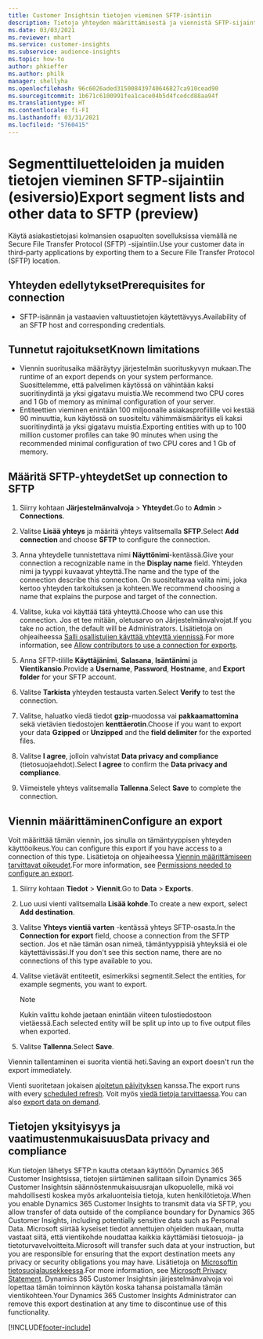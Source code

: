 ```yaml
---
title: Customer Insightsin tietojen vieminen SFTP-isäntiin
description: Tietoja yhteyden määrittämisestä ja viennistä SFTP-sijaintiin.
ms.date: 03/03/2021
ms.reviewer: mhart
ms.service: customer-insights
ms.subservice: audience-insights
ms.topic: how-to
author: phkieffer
ms.author: philk
manager: shellyha
ms.openlocfilehash: 96c6026aded315008439740646827ca910cead90
ms.sourcegitcommit: 1b671c6100991fea1cace04b5d4fcedcd88aa94f
ms.translationtype: HT
ms.contentlocale: fi-FI
ms.lasthandoff: 03/31/2021
ms.locfileid: "5760415"
---
```

# <a name="export-segment-lists-and-other-data-to-sftp-preview"></a><span data-ttu-id="c1bd8-103">Segmenttiluetteloiden ja muiden tietojen vieminen SFTP-sijaintiin (esiversio)</span><span class="sxs-lookup"><span data-stu-id="c1bd8-103">Export segment lists and other data to SFTP (preview)</span></span>

<span data-ttu-id="c1bd8-104">Käytä asiakastietojasi kolmansien osapuolten sovelluksissa viemällä ne Secure File Transfer Protocol (SFTP) -sijaintiin.</span><span class="sxs-lookup"><span data-stu-id="c1bd8-104">Use your customer data in third-party applications by exporting them to a Secure File Transfer Protocol (SFTP) location.</span></span>

## <a name="prerequisites-for-connection"></a><span data-ttu-id="c1bd8-105">Yhteyden edellytykset</span><span class="sxs-lookup"><span data-stu-id="c1bd8-105">Prerequisites for connection</span></span>

- <span data-ttu-id="c1bd8-106">SFTP-isännän ja vastaavien valtuustietojen käytettävyys.</span><span class="sxs-lookup"><span data-stu-id="c1bd8-106">Availability of an SFTP host and corresponding credentials.</span></span>

## <a name="known-limitations"></a><span data-ttu-id="c1bd8-107">Tunnetut rajoitukset</span><span class="sxs-lookup"><span data-stu-id="c1bd8-107">Known limitations</span></span>

- <span data-ttu-id="c1bd8-108">Viennin suoritusaika määräytyy järjestelmän suorituskyvyn mukaan.</span><span class="sxs-lookup"><span data-stu-id="c1bd8-108">The runtime of an export depends on your system performance.</span></span> <span data-ttu-id="c1bd8-109">Suosittelemme, että palvelimen käytössä on vähintään kaksi suoritinydintä ja yksi gigatavu muistia.</span><span class="sxs-lookup"><span data-stu-id="c1bd8-109">We recommend two CPU cores and 1 Gb of memory as minimal configuration of your server.</span></span> 
- <span data-ttu-id="c1bd8-110">Entiteettien vieminen enintään 100 miljoonalle asiakasprofiilille voi kestää 90 minuuttia, kun käytössä on suositeltu vähimmäismääritys eli kaksi suoritinydintä ja yksi gigatavu muistia.</span><span class="sxs-lookup"><span data-stu-id="c1bd8-110">Exporting entities with up to 100 million customer profiles can take 90 minutes when using the recommended minimal configuration of two CPU cores and 1 Gb of memory.</span></span> 

## <a name="set-up-connection-to-sftp"></a><span data-ttu-id="c1bd8-111">Määritä SFTP-yhteydet</span><span class="sxs-lookup"><span data-stu-id="c1bd8-111">Set up connection to SFTP</span></span>

1. <span data-ttu-id="c1bd8-112">Siirry kohtaan **Järjestelmänvalvoja** > **Yhteydet**.</span><span class="sxs-lookup"><span data-stu-id="c1bd8-112">Go to **Admin** > **Connections**.</span></span>

1. <span data-ttu-id="c1bd8-113">Valitse **Lisää yhteys** ja määritä yhteys valitsemalla **SFTP**.</span><span class="sxs-lookup"><span data-stu-id="c1bd8-113">Select **Add connection** and choose **SFTP** to configure the connection.</span></span>

1. <span data-ttu-id="c1bd8-114">Anna yhteydelle tunnistettava nimi **Näyttönimi**-kentässä.</span><span class="sxs-lookup"><span data-stu-id="c1bd8-114">Give your connection a recognizable name in the **Display name** field.</span></span> <span data-ttu-id="c1bd8-115">Yhteyden nimi ja tyyppi kuvaavat yhteyttä.</span><span class="sxs-lookup"><span data-stu-id="c1bd8-115">The name and the type of the connection describe this connection.</span></span> <span data-ttu-id="c1bd8-116">On suositeltavaa valita nimi, joka kertoo yhteyden tarkoituksen ja kohteen.</span><span class="sxs-lookup"><span data-stu-id="c1bd8-116">We recommend choosing a name that explains the purpose and target of the connection.</span></span>

1. <span data-ttu-id="c1bd8-117">Valitse, kuka voi käyttää tätä yhteyttä.</span><span class="sxs-lookup"><span data-stu-id="c1bd8-117">Choose who can use this connection.</span></span> <span data-ttu-id="c1bd8-118">Jos et tee mitään, oletusarvo on Järjestelmänvalvojat.</span><span class="sxs-lookup"><span data-stu-id="c1bd8-118">If you take no action, the default will be Administrators.</span></span> <span data-ttu-id="c1bd8-119">Lisätietoja on ohjeaiheessa [Salli osallistujien käyttää yhteyttä viennissä](connections.md#allow-contributors-to-use-a-connection-for-exports).</span><span class="sxs-lookup"><span data-stu-id="c1bd8-119">For more information, see [Allow contributors to use a connection for exports](connections.md#allow-contributors-to-use-a-connection-for-exports).</span></span>

1. <span data-ttu-id="c1bd8-120">Anna SFTP-tilille **Käyttäjänimi**, **Salasana**, **Isäntänimi** ja **Vientikansio**.</span><span class="sxs-lookup"><span data-stu-id="c1bd8-120">Provide a **Username**, **Password**, **Hostname**, and **Export folder** for your SFTP account.</span></span>

1. <span data-ttu-id="c1bd8-121">Valitse **Tarkista** yhteyden testausta varten.</span><span class="sxs-lookup"><span data-stu-id="c1bd8-121">Select **Verify** to test the connection.</span></span>

1. <span data-ttu-id="c1bd8-122">Valitse, haluatko viedä tiedot **gzip**-muodossa vai **pakkaamattomina** sekä vietävien tiedostojen **kenttäerotin**.</span><span class="sxs-lookup"><span data-stu-id="c1bd8-122">Choose if you want to export your data **Gzipped** or **Unzipped** and the **field delimiter** for the exported files.</span></span>

1. <span data-ttu-id="c1bd8-123">Valitse **I agree**, jolloin vahvistat **Data privacy and compliance** (tietosuojaehdot).</span><span class="sxs-lookup"><span data-stu-id="c1bd8-123">Select **I agree** to confirm the **Data privacy and compliance**.</span></span>

1. <span data-ttu-id="c1bd8-124">Viimeistele yhteys valitsemalla **Tallenna**.</span><span class="sxs-lookup"><span data-stu-id="c1bd8-124">Select **Save** to complete the connection.</span></span>

## <a name="configure-an-export"></a><span data-ttu-id="c1bd8-125">Viennin määrittäminen</span><span class="sxs-lookup"><span data-stu-id="c1bd8-125">Configure an export</span></span>

<span data-ttu-id="c1bd8-126">Voit määrittää tämän viennin, jos sinulla on tämäntyyppisen yhteyden käyttöoikeus.</span><span class="sxs-lookup"><span data-stu-id="c1bd8-126">You can configure this export if you have access to a connection of this type.</span></span> <span data-ttu-id="c1bd8-127">Lisätietoja on ohjeaiheessa [Viennin määrittämiseen tarvittavat oikeudet](export-destinations.md#set-up-a-new-export).</span><span class="sxs-lookup"><span data-stu-id="c1bd8-127">For more information, see [Permissions needed to configure an export](export-destinations.md#set-up-a-new-export).</span></span>

1. <span data-ttu-id="c1bd8-128">Siirry kohtaan **Tiedot** > **Viennit**.</span><span class="sxs-lookup"><span data-stu-id="c1bd8-128">Go to **Data** > **Exports**.</span></span>

1. <span data-ttu-id="c1bd8-129">Luo uusi vienti valitsemalla **Lisää kohde**.</span><span class="sxs-lookup"><span data-stu-id="c1bd8-129">To create a new export, select **Add destination**.</span></span>

1. <span data-ttu-id="c1bd8-130">Valitse **Yhteys vientiä varten** -kentässä yhteys SFTP-osasta.</span><span class="sxs-lookup"><span data-stu-id="c1bd8-130">In the **Connection for export** field, choose a connection from the SFTP section.</span></span> <span data-ttu-id="c1bd8-131">Jos et näe tämän osan nimeä, tämäntyyppisiä yhteyksiä ei ole käytettävissäsi.</span><span class="sxs-lookup"><span data-stu-id="c1bd8-131">If you don't see this section name, there are no connections of this type available to you.</span></span>

1. <span data-ttu-id="c1bd8-132">Valitse vietävät entiteetit, esimerkiksi segmentit.</span><span class="sxs-lookup"><span data-stu-id="c1bd8-132">Select the entities, for example segments, you want to export.</span></span>

   > [!NOTE]
   > <span data-ttu-id="c1bd8-133">Kukin valittu kohde jaetaan enintään viiteen tulostiedostoon vietäessä.</span><span class="sxs-lookup"><span data-stu-id="c1bd8-133">Each selected entity will be split up into up to five output files when exported.</span></span> 

1. <span data-ttu-id="c1bd8-134">Valitse **Tallenna**.</span><span class="sxs-lookup"><span data-stu-id="c1bd8-134">Select **Save**.</span></span>

<span data-ttu-id="c1bd8-135">Viennin tallentaminen ei suorita vientiä heti.</span><span class="sxs-lookup"><span data-stu-id="c1bd8-135">Saving an export doesn't run the export immediately.</span></span>

<span data-ttu-id="c1bd8-136">Vienti suoritetaan jokaisen [ajoitetun päivityksen](system.md#schedule-tab) kanssa.</span><span class="sxs-lookup"><span data-stu-id="c1bd8-136">The export runs with every [scheduled refresh](system.md#schedule-tab).</span></span> <span data-ttu-id="c1bd8-137">Voit myös [viedä tietoja tarvittaessa](export-destinations.md#run-exports-on-demand).</span><span class="sxs-lookup"><span data-stu-id="c1bd8-137">You can also [export data on demand](export-destinations.md#run-exports-on-demand).</span></span> 

## <a name="data-privacy-and-compliance"></a><span data-ttu-id="c1bd8-138">Tietojen yksityisyys ja vaatimustenmukaisuus</span><span class="sxs-lookup"><span data-stu-id="c1bd8-138">Data privacy and compliance</span></span>

<span data-ttu-id="c1bd8-139">Kun tietojen lähetys SFTP:n kautta otetaan käyttöön Dynamics 365 Customer Insightsissa, tietojen siirtäminen sallitaan silloin Dynamics 365 Customer Insightsin säännöstenmukaisuusrajan ulkopuolelle, mikä voi mahdollisesti koskea myös arkaluonteisia tietoja, kuten henkilötietoja.</span><span class="sxs-lookup"><span data-stu-id="c1bd8-139">When you enable Dynamics 365 Customer Insights to transmit data via SFTP, you allow transfer of data outside of the compliance boundary for Dynamics 365 Customer Insights, including potentially sensitive data such as Personal Data.</span></span> <span data-ttu-id="c1bd8-140">Microsoft siirtää kyseiset tiedot annettujen ohjeiden mukaan, mutta vastaat siitä, että vientikohde noudattaa kaikkia käyttämiäsi tietosuoja- ja tietoturvavelvoitteita.</span><span class="sxs-lookup"><span data-stu-id="c1bd8-140">Microsoft will transfer such data at your instruction, but you are responsible for ensuring that the export destination meets any privacy or security obligations you may have.</span></span> <span data-ttu-id="c1bd8-141">Lisätietoja on [Microsoftin tietosuojalausekkeessa](https://go.microsoft.com/fwlink/?linkid=396732).</span><span class="sxs-lookup"><span data-stu-id="c1bd8-141">For more information, see [Microsoft Privacy Statement](https://go.microsoft.com/fwlink/?linkid=396732).</span></span>
<span data-ttu-id="c1bd8-142">Dynamics 365 Customer Insightsin järjestelmänvalvoja voi lopettaa tämän toiminnon käytön koska tahansa poistamalla tämän vientikohteen.</span><span class="sxs-lookup"><span data-stu-id="c1bd8-142">Your Dynamics 365 Customer Insights Administrator can remove this export destination at any time to discontinue use of this functionality.</span></span>

[!INCLUDE[footer-include](../includes/footer-banner.md)]
